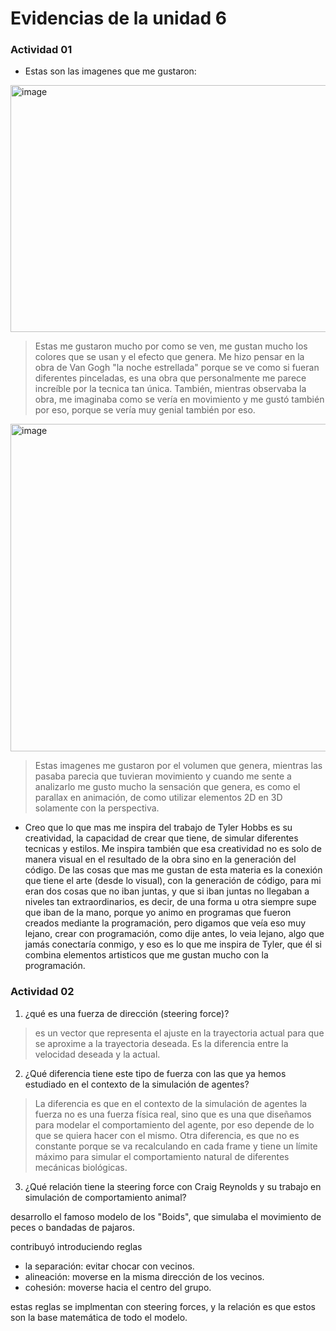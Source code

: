 # Evidencias de la unidad 6

### Actividad 01

* Estas son las imagenes que me gustaron: 

<img width="1072" height="395" alt="image" src="https://github.com/user-attachments/assets/5b979f96-e669-453a-a644-55e7a2a96432" /> 


> Estas me gustaron mucho por como se ven, me gustan mucho los colores que se usan y el efecto que genera. Me hizo pensar en la obra de Van Gogh "la noche estrellada" porque se ve como si fueran diferentes pinceladas, es una obra que personalmente me parece increíble por la tecnica tan única. También, mientras observaba la obra, me imaginaba como se vería en movimiento y me gustó también por eso, porque se vería muy genial también por eso. 


<img width="1071" height="524" alt="image" src="https://github.com/user-attachments/assets/efab144b-5cfd-487d-9911-ff7bccc45519" />

> Estas imagenes me gustaron por el volumen que genera, mientras las pasaba parecia que tuvieran movimiento y cuando me sente a analizarlo me gusto mucho la sensación que genera, es como el parallax en animación, de como utilizar elementos 2D en 3D solamente con la perspectiva.


* Creo que lo que mas me inspira del trabajo de Tyler Hobbs es su creatividad, la capacidad de crear que tiene, de simular diferentes tecnicas y estilos. Me inspira también que esa creatividad no es solo de manera visual en el resultado de la obra sino en la generación del código. De las cosas que mas me gustan de esta materia es la conexión que tiene el arte (desde lo visual), con la generación de código, para mi eran dos cosas que no iban juntas, y que si iban juntas no llegaban a niveles tan extraordinarios, es decir, de una forma u otra siempre supe que iban de la mano, porque yo animo en programas que fueron creados mediante la programación, pero digamos que veía eso muy lejano, crear con programación, como dije antes, lo veia lejano, algo que jamás conectaría conmigo, y eso es lo que me inspira de Tyler, que él si combina elementos artisticos que me gustan mucho con la programación. 

### Actividad 02

1. ¿qué es una fuerza de dirección (steering force)?

> es un vector que representa el ajuste en la trayectoria actual para que se aproxime a la trayectoria deseada. Es la diferencia entre la velocidad deseada y la actual. 

2. ¿Qué diferencia tiene este tipo de fuerza con las que ya hemos estudiado en el contexto de la simulación de agentes?

> La diferencia es que en el contexto de la simulación de agentes la fuerza no es una fuerza física real, sino que es una que diseñamos para modelar el comportamiento del agente, por eso depende de lo que se quiera hacer con el mismo. Otra diferencia, es que no es constante porque se va recalculando en cada frame y tiene un límite máximo para simular el comportamiento natural de diferentes mecánicas biológicas. 

3. ¿Qué relación tiene la steering force con Craig Reynolds y su trabajo en simulación de comportamiento animal?

desarrollo el famoso modelo de los "Boids", que simulaba el movimiento de peces o bandadas de pajaros. 

contribuyó introduciendo reglas 
* la separación: evitar chocar con vecinos.
* alineación: moverse en la misma dirección de los vecinos.
* cohesión: moverse hacia el centro del grupo.

estas reglas se implmentan con steering forces, y la relación es que estos son la base matemática de todo el modelo. 


